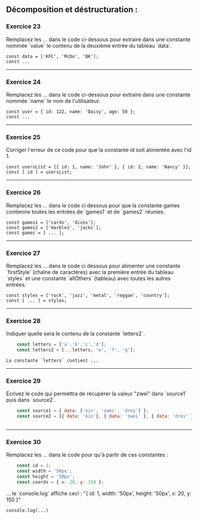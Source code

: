 ## Décomposition et déstructuration :

### Exercice 23

<div role="alert" class="alert alert-info show">
    Remplacez les ... dans le code ci-dessous pour extraire dans une constante nommée `value` le contenu de la deuxième entrée du tableau `data`.    
</div>

```javascript_exercise23
const data = ['KFC', 'McDo', 'BK'];
const ...
```

---

### Exercice 24

<div role="alert" class="alert alert-info show">
    Remplacez les ... dans le code ci-dessous pour extraire dans une constante nommée `name` le nom de l'utilisateur.    
</div>

```javascript_exercise24
const user = { id: 122, name: 'Daisy', age: 50 };
const ...
```

---

### Exercice 25

<div role="alert" class="alert alert-info show">
    Corriger l'erreur de ce code pour que la constante id soit alimentée avec l'id 1. 
</div>

```javascript_exercise25
const usersList = [{ id: 1, name: 'John' }, { id: 2, name: 'Nancy' }];
const [ id ] = usersList;
```

---

### Exercice 26

<div role="alert" class="alert alert-info show">
    Remplacez les ... dans le code ci dessous pour que la constante games contienne toutes les entrées de `games1` et de `games2` réunies. 
</div>

```javascript_exercise26
const games1 = ['cards', 'dices'];
const games2 = ['marbles', 'jacks'];
const games = [ ... ];
```

---

### Exercice 27

<div role="alert" class="alert alert-info show">
    Remplacez les ... dans le code ci dessous pour alimenter une constante `firstStyle` (chaîne de caractères) avec la première entrée du tableau `styles` et une constante `allOthers` (tableau) avec toutes les autres entrées.  
</div>

```javascript_exercise27
const styles = ['rock', 'jazz', 'metal', 'reggae', 'country'];
const [ ... ] = styles;
```

---

### Exercice 28

<div role="alert" class="alert alert-info show">
    Indiquer quelle sera le contenu de la constante `letters2`.
</div>

```javascript
    const letters = ['a','b','c','d'];
    const letters2 = [...letters, 'e', 'f', 'g'];
```

```javascript_exercise28
La constante `letters` contient ...
```

---

### Exercice 29

<div role="alert" class="alert alert-info show">
    Ecrivez le code qui permettra de récupérer la valeur "zwei" dans `source1` puis dans `source2`.
</div>

```javascript
    const source1 = { data: ['ein', 'zwei', 'drei'] };
    const source2 = [{ data: 'ein'}, { data: 'zwei' }, { data: 'drei' }];
```

```javascript_exercise29

```

---

### Exercice 30

<div role="alert" class="alert alert-info show">
    Remplacez les ... dans le code pour qu'à partir de ces constantes :
</div>

```javascript
    const id = 1;
    const width = '50px';
    const height = '50px';
    const coords = { x: 20, y: 150 };
```

<div role="alert" class="alert alert-info show">
    ... le `console.log` affiche ceci : "{ id: 1, width: '50px', height: '50px', x: 20, y: 150 }"
</div>

```javascript_exercise30
console.log(...)
```